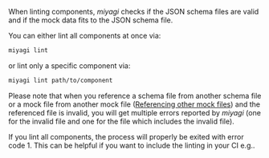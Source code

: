 When linting components, _miyagi_ checks if the JSON schema files are valid and if the mock data fits to the JSON schema file.

You can either lint all components at once via:

```bash
miyagi lint
```

or lint only a specific component via:

```bash
miyagi lint path/to/component
```

Please note that when you reference a schema file from another schema file or a mock file from another mock file ([Referencing other mock files](/component-files/mocks/#referencing-other-mock-files)) and the referenced file is invalid, you will get multiple errors reported by _miyagi_ (one for the invalid file and one for the file which includes the invalid file).

If you lint all components, the process will properly be exited with error code 1. This can be helpful if you want to include the linting in your CI e.g..

